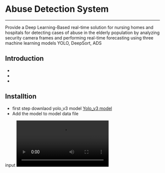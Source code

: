 # Abuse Detection System
---
Provide a Deep Learning-Based real-time solution for nursing homes and hospitals for detecting cases of abuse in the elderly population by analyzing security camera frames and performing real-time forecasting using three machine learning models YOLO, DeepSort, ADS

## Introduction 
-
-
-

## Installtion  
- first step downlaod yolo_v3 model
  [Yolo_v3 model](https://drive.google.com/file/d/1DdxsE0uey_L7Y4obovjasce7FKwcYGLE/view?usp=sharing)
- Add the model to model data file

input
![input](https://user-images.githubusercontent.com/34807427/117033081-b7cee580-ad0a-11eb-9aa1-a7ae12633447.mp4)
